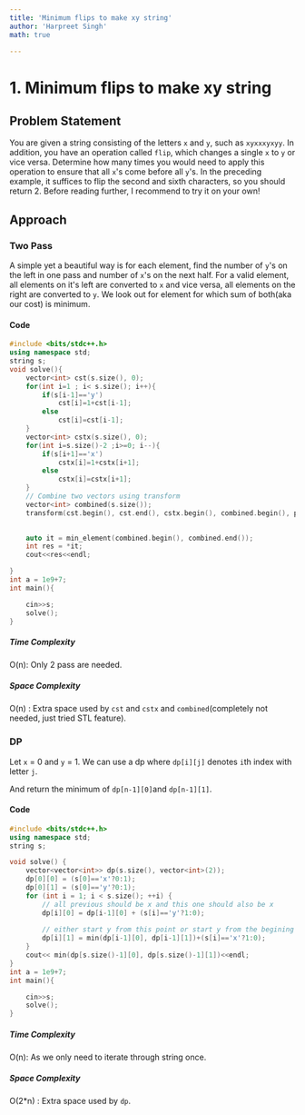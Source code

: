 ```yaml
---
title: 'Minimum flips to make xy string'
author: 'Harpreet Singh'
math: true

---
```


# 1. Minimum flips to make xy string

## Problem Statement

You are given a string consisting of the letters `x` and `y`, such as `xyxxxyxyy`. 
In addition, you have an operation called `flip`, which changes a single `x` to `y` or vice versa.
Determine how many times you would need to apply this operation to ensure that all `x`'s come before all `y`'s.
In the preceding example, it suffices to flip the second and sixth characters, so you should return 2.
Before reading further, I recommend to try it on your own!

## Approach
### Two Pass
A simple yet a beautiful way is for each element, find the number of `y`'s on the left in one pass and number of `x`'s on the next half. For a valid element, all elements on it's left are converted to `x` and vice versa, all elements on the right are converted to `y`. We look out for element for which sum of both(aka our cost) is minimum.

#### Code
```cpp
#include <bits/stdc++.h>
using namespace std;
string s;
void solve(){
    vector<int> cst(s.size(), 0);
    for(int i=1 ; i< s.size(); i++){
        if(s[i-1]=='y')
            cst[i]=1+cst[i-1];
        else
            cst[i]=cst[i-1];
    }
    vector<int> cstx(s.size(), 0);
    for(int i=s.size()-2 ;i>=0; i--){
        if(s[i+1]=='x')
            cstx[i]=1+cstx[i+1];
        else
            cstx[i]=cstx[i+1];
    }
    // Combine two vectors using transform
    vector<int> combined(s.size());
    transform(cst.begin(), cst.end(), cstx.begin(), combined.begin(), plus<int>());
    

    auto it = min_element(combined.begin(), combined.end());
    int res = *it;
    cout<<res<<endl;

}
int a = 1e9+7;
int main(){

    cin>>s;
    solve();
}
```
##### Time Complexity
O(n): Only 2 pass are needed.
##### Space Complexity
O(n) : Extra space used by `cst` and `cstx` and `combined`(completely not needed, just tried STL feature).

### DP
Let `x` = 0 and `y` = 1.
We can use a dp where `dp[i][j]` denotes `i`th index with letter `j`.

And return the minimum of `dp[n-1][0]`and `dp[n-1][1]`.
#### Code
```cpp
#include <bits/stdc++.h>
using namespace std;
string s;

void solve() {
    vector<vector<int>> dp(s.size(), vector<int>(2));
    dp[0][0] = (s[0]=='x'?0:1);
    dp[0][1] = (s[0]=='y'?0:1);
    for (int i = 1; i < s.size(); ++i) {
        // all previous should be x and this one should also be x
        dp[i][0] = dp[i-1][0] + (s[i]=='y'?1:0);
        
        // either start y from this point or start y from the begining
        dp[i][1] = min(dp[i-1][0], dp[i-1][1])+(s[i]=='x'?1:0);
    }
    cout<< min(dp[s.size()-1][0], dp[s.size()-1][1])<<endl;
}
int a = 1e9+7;
int main(){

    cin>>s;
    solve();
}
```
##### Time Complexity
O(n): As we only need to iterate through string once.
##### Space Complexity
O(2*n) : Extra space used by `dp`.
